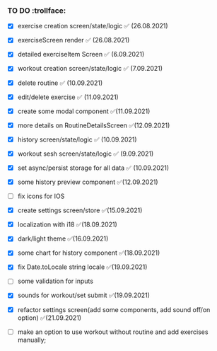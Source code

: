 ### TO DO :trollface:

- [x] exercise creation screen/state/logic ✅ (26.08.2021)
- [x] exerciseScreen render ✅ (26.08.2021)
- [x] detailed exerciseItem Screen ✅ (6.09.2021)
- [x] workout  creation screen/state/logic ✅ (7.09.2021)
- [x] delete routine ✅ (10.09.2021)
- [x] edit/delete exercise  ✅ (11.09.2021)
- [x] create some modal component  ✅(11.09.2021)
- [x] more details on RoutineDetailsScreen ✅(12.09.2021)
- [x] history screen/state/logic ✅ (10.09.2021)
- [x] workout sesh screen/state/logic ✅ (9.09.2021)
- [x] set async/persist  storage for all data ✅ (10.09.2021)
- [x] some history preview component ✅(12.09.2021)
- [ ] fix icons for IOS
- [x] create settings screen/store   ✅(15.09.2021)
- [x] localization with i18   ✅(18.09.2021)
- [x] dark/light theme  ✅(16.09.2021)
- [x] some chart for history component   ✅(18.09.2021)
- [x] fix Date.toLocale string locale  ✅(19.09.2021)
- [ ] some validation for inputs
- [x] sounds for workout/set submit ✅(19.09.2021)
- [x] refactor settings screen(add some components, add sound off/on option) ✅(21.09.2021)
- [ ] make an option to use workout without routine and add exercises manually;


